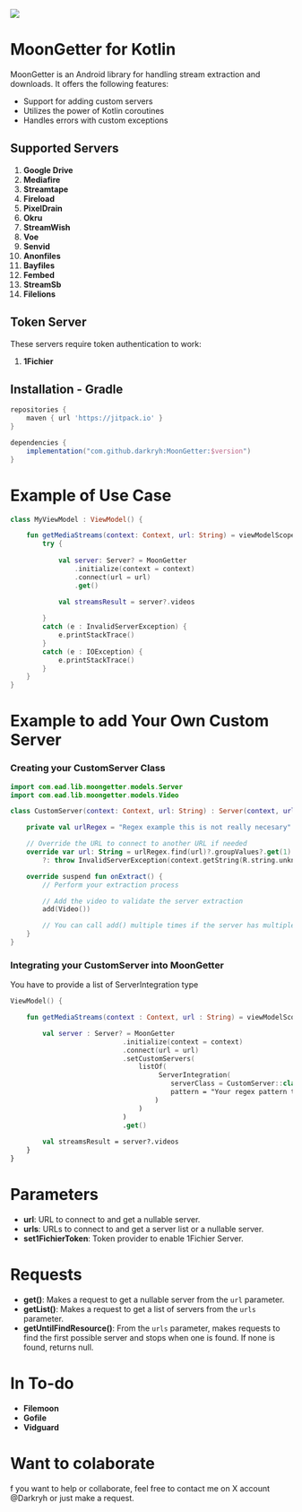 [![](https://jitpack.io/v/darkryh/MoonGetter.svg)](https://jitpack.io/#darkryh/MoonGetter)
# MoonGetter for Kotlin

MoonGetter is an Android library for handling stream extraction and downloads. It offers the following features:
- Support for adding custom servers
- Utilizes the power of Kotlin coroutines
- Handles errors with custom exceptions

## Supported Servers

1. **Google Drive**
2. **Mediafire**
3. **Streamtape**
4. **Fireload**
5. **PixelDrain**
6. **Okru**
7. **StreamWish**
8. **Voe**
9. **Senvid**
10. **Anonfiles**
11. **Bayfiles**
12. **Fembed**
13. **StreamSb**
14. **Filelions**

## Token Server

These servers require token authentication to work:

1. **1Fichier**

## Installation - Gradle
```groovy  
repositories {   
    maven { url 'https://jitpack.io' }  
}

dependencies {  
    implementation("com.github.darkryh:MoonGetter:$version")
} 
```  
# Example of Use Case
```kotlin
class MyViewModel : ViewModel() {

    fun getMediaStreams(context: Context, url: String) = viewModelScope.launch(Dispatchers.IO) {
        try {
            
            val server: Server? = MoonGetter
                .initialize(context = context)
                .connect(url = url)
                .get()
            
            val streamsResult = server?.videos

        }
        catch (e : InvalidServerException) { 
            e.printStackTrace()
        }
        catch (e : IOException) {
            e.printStackTrace()
        }
    }
}
```

# Example to add Your Own Custom Server

### Creating your CustomServer Class
```kotlin
import com.ead.lib.moongetter.models.Server
import com.ead.lib.moongetter.models.Video

class CustomServer(context: Context, url: String) : Server(context, url) {

    private val urlRegex = "Regex example this is not really necesary".toRegex()

    // Override the URL to connect to another URL if needed
    override var url: String = urlRegex.find(url)?.groupValues?.get(1)
        ?: throw InvalidServerException(context.getString(R.string.unknown_error))

    override suspend fun onExtract() {
        // Perform your extraction process

        // Add the video to validate the server extraction
        add(Video())

        // You can call add() multiple times if the server has multiple videos
    }
}
```

### Integrating your CustomServer into MoonGetter
You have to provide a list of ServerIntegration type
```kotlin
ViewModel() {

	fun getMediaStreams(context : Context, url : String) = viewModelScope.launch(IO) {

		val server : Server? = MoonGetter
                            .initialize(context = context)
                            .connect(url = url)
                            .setCustomServers(
                                listOf(
                                     ServerIntegration(
                                        serverClass = CustomServer::class.java,
                                        pattern = "Your regex pattern to identify when the server is called"
                                    )
                                )
                            )
                            .get()
				
		val streamsResult = server?.videos
	}
}
```
# Parameters

- **url**: URL to connect to and get a nullable server.
- **urls**: URLs to connect to and get a server list or a nullable server.
- **set1FichierToken**: Token provider to enable 1Fichier Server.

# Requests

- **get()**: Makes a request to get a nullable server from the `url` parameter.
- **getList()**: Makes a request to get a list of servers from the `urls` parameter.
- **getUntilFindResource()**: From the `urls` parameter, makes requests to find the first possible server and stops when one is found. If none is found, returns null.

# In To-do
- **Filemoon**
- **Gofile**
- **Vidguard**

# Want to colaborate
f you want to help or collaborate, feel free to contact me on X account @Darkryh or just make a request.
